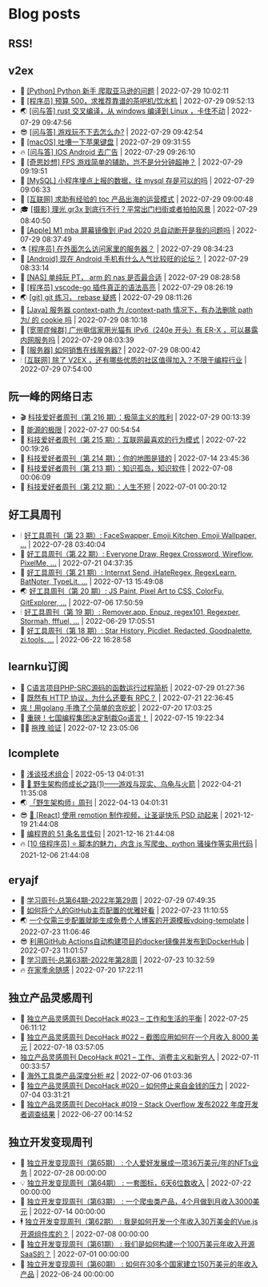 # Blog posts
## RSS!



## v2ex

<!-- v2ex:START  -->
- 🫶 [[Python] Python 新手 爬取亚马逊的问题](https://www.v2ex.com/t/869516#reply0) | 2022-07-29 10:02:11 
- 🧰 [[程序员] 预算 500，求推荐靠谱的茶吧机/饮水机](https://www.v2ex.com/t/869514#reply0) | 2022-07-29 09:52:13 
- 🌏 [[问与答] rust 交叉编译，从 windows 编译到 Linux ，卡住不动](https://www.v2ex.com/t/869513#reply0) | 2022-07-29 09:47:56 
- 😎 [[问与答] 游戏玩不下去怎么办?](https://www.v2ex.com/t/869512#reply7) | 2022-07-29 09:42:54 
- 💂 [[macOS] 吐嘈一下苹果键盘](https://www.v2ex.com/t/869511#reply2) | 2022-07-29 09:31:55 
- 🔥 [[问与答] IOS Android 去广告](https://www.v2ex.com/t/869510#reply4) | 2022-07-29 09:26:10 
- 🦅 [[奇思妙想] FPS 游戏简单的辅助，岂不是分分钟超神？](https://www.v2ex.com/t/869509#reply6) | 2022-07-29 09:19:51 
- 🙉 [[MySQL] 小程序埋点上报的数据，往 mysql 存是可以的吗](https://www.v2ex.com/t/869507#reply18) | 2022-07-29 09:06:33 
- 💫 [[互联网] 求助有经验的 toc 产品出海的运营模式](https://www.v2ex.com/t/869505#reply1) | 2022-07-29 09:00:48 
- 🎓 [[摄影] 理光 gr3x 到底行不行？平常出门扫街或者拍拍风景](https://www.v2ex.com/t/869502#reply2) | 2022-07-29 08:40:50 
- 🗽 [[Apple] M1 mba 屏幕镜像到 iPad 2020 总自动断开是我的问题吗](https://www.v2ex.com/t/869501#reply0) | 2022-07-29 08:37:49 
- ⚗️ [[程序员] 在外面怎么访问家里的服务器？](https://www.v2ex.com/t/869500#reply21) | 2022-07-29 08:34:23 
- 🦍 [[Android] 现在 Android 手机有什么人气比较旺的论坛？](https://www.v2ex.com/t/869499#reply6) | 2022-07-29 08:33:14 
- 🤩 [[NAS] 单纯玩 PT， arm 的 nas 是否最合适](https://www.v2ex.com/t/869498#reply3) | 2022-07-29 08:28:58 
- 🙉 [[程序员] vscode-go 插件真正的语法高亮](https://www.v2ex.com/t/869497#reply6) | 2022-07-29 08:26:19 
- 🌏 [[git] git 练习， rebase 疑惑](https://www.v2ex.com/t/869494#reply1) | 2022-07-29 08:11:26 
- 🐘 [[Java] 服务器 context-path 为 /context-path 情况下，有办法删除 path 为/ 的 cookie 吗](https://www.v2ex.com/t/869493#reply2) | 2022-07-29 08:10:18 
- 🧰 [[宽带症候群] 广州电信家用光猫有 IPv6（240e 开头）有 ER-X ，可以暴露内网服务吗](https://www.v2ex.com/t/869492#reply4) | 2022-07-29 08:03:39 
- 💃 [[服务器] 如何销售在线服务器?](https://www.v2ex.com/t/869491#reply5) | 2022-07-29 08:00:42 
- 🕯 [[互联网] 除了 V2EX ，还有哪些优质的社区值得加入？不限于编程行业](https://www.v2ex.com/t/869490#reply9) | 2022-07-29 07:54:00 <!-- v2ex:END -->

## 阮一峰的网络日志

<!-- ruanyf:START -->
- 🎬 [科技爱好者周刊（第 216 期）：极简主义的胜利](http://www.ruanyifeng.com/blog/2022/07/weekly-issue-216.html) | 2022-07-29 00:13:39 
- 💄 [能源的极限](http://www.ruanyifeng.com/blog/2022/07/energy-consumption.html) | 2022-07-27 00:54:54 
- 🐎 [科技爱好者周刊（第 215 期）：互联网最喜欢的行为模式](http://www.ruanyifeng.com/blog/2022/07/weekly-issue-215.html) | 2022-07-22 00:19:26 
- 🤔 [科技爱好者周刊（第 214 期）：你的地图是错的](http://www.ruanyifeng.com/blog/2022/07/weekly-issue-214.html) | 2022-07-14 23:45:36 
- 🧠 [科技爱好者周刊（第 213 期）：知识孤岛，知识软件](http://www.ruanyifeng.com/blog/2022/07/weekly-issue-213.html) | 2022-07-08 00:06:09 
- 🎃 [科技爱好者周刊（第 212 期）：人生不短](http://www.ruanyifeng.com/blog/2022/07/weekly-issue-212.html) | 2022-07-01 00:20:12 <!-- ruanyf:END -->

## 好工具周刊

<!-- bestxtools:START -->
- 🕯 [好工具周刊（第 23 期）: FaceSwapper, Emoji Kitchen, Emoji Wallpaper, ...](https://discuss-cn.bestxtools.com/d/61/1) | 2022-07-28 03:40:04 
- 🦩 [好工具周刊（第 22 期）: Everyone Draw, Regex Cross­word, Wireflow, PixelMe, ...](https://discuss-cn.bestxtools.com/d/60/1) | 2022-07-21 04:37:35 
- 🦄 [好工具周刊（第 21 期）: Internxt Send, iHateRegex, RegexLearn, BatNoter, TypeLit, ...](https://discuss-cn.bestxtools.com/d/58/1) | 2022-07-13 15:49:08 
- 🌏 [好工具周刊（第 20 期）: JS Paint, Pixel Art to CSS, ColorFu, GitExplorer, ...](https://discuss-cn.bestxtools.com/d/57/1) | 2022-07-06 17:50:59 
- 🕯 [好工具周刊（第 19 期）: Remover.app, Enpuz, regex101, Regexper, Stormah, fffuel, ...](https://discuss-cn.bestxtools.com/d/56/1) | 2022-06-29 17:05:51 
- 📝 [好工具周刊（第 18 期）: Star History, Picdiet, Redacted, Goodpalette, zi.tools, ...](https://discuss-cn.bestxtools.com/d/47/1) | 2022-06-22 16:28:58 <!-- bestxtools:END -->


## learnku订阅

<!-- learnku:START -->
- 🦅 [C语言项目PHP-SRC源码的函数运行过程简析](https://learnku.com/articles/70182) | 2022-07-29 01:27:36 
- 🦅 [既然有 HTTP 协议，为什么还要有 RPC？](https://learnku.com/laravel/t/69972) | 2022-07-21 22:36:45 
-  [爽！用golang 手撸了个简单的贪吃蛇](https://learnku.com/articles/69912) | 2022-07-20 17:03:25 
- 🌈 [重磅！七国编程集团决定制裁Go语言！](https://learnku.com/articles/69766) | 2022-07-15 19:22:34 
- 🧑‍🏫 [拖拽 验证](https://learnku.com/articles/69652) | 2022-07-12 23:05:06 <!-- learnku:END -->



## lcomplete

<!-- lcomplete:START -->
- 🫶 [浅谈技术组合](http://codelc.com/post/essay/%E6%B5%85%E8%B0%88%E6%8A%80%E6%9C%AF%E7%BB%84%E5%90%88/) | 2022-05-13 04:01:31 
- 🧰 [🐒 野生架构师成长之路&lpar;1&rpar;——游戏与现实、乌龟与火箭](http://codelc.com/post/growup/s01/) | 2022-04-21 11:35:08 
- 🌏 [「野生架构师」周刊](http://codelc.com/post/essay/%E9%87%8E%E7%94%9F%E6%9E%B6%E6%9E%84%E5%B8%88%E5%91%A8%E5%88%8A%E4%BB%8B%E7%BB%8D/) | 2022-04-13 04:01:31 
- 😎 [🎄 [React] 使用 remotion 制作视频，让圣诞快乐 PSD 动起来](http://codelc.com/post/dev/js/remotion/) | 2021-12-19 21:44:08 
- 💂 [编程界的 51 条名言佳句](http://codelc.com/post/dev/thinking/quotes/) | 2021-12-16 21:44:08 
- 🔥 [[10 倍程序员] ⭐ 脚本的魅力，内含 js 写爬虫、python 骚操作等实用代码](http://codelc.com/post/dev/10x/script/) | 2021-12-06 21:44:08 <!-- lcomplete:END -->

## eryajf

<!-- eryajf:START -->
- 🫶 [学习周刊-总第64期-2022年第29周](https://wiki.eryajf.net/pages/6e74fb/) | 2022-07-29 07:49:35 
- 🧰 [如何将个人的GitHub主页配置的优雅好看](https://wiki.eryajf.net/pages/d195b4/) | 2022-07-23 11:10:55 
- 🌏 [一个仅需三步配置就能生成免费个人博客的开源模板vdoing-template](https://wiki.eryajf.net/pages/48e307/) | 2022-07-23 11:06:46 
- 😎 [利用GitHub Actions自动构建项目的docker镜像并发布到DockerHub](https://wiki.eryajf.net/pages/5baf0a/) | 2022-07-23 11:01:57 
- 💂 [学习周刊-总第63期-2022年第28周](https://wiki.eryajf.net/pages/d2ea2c/) | 2022-07-23 10:32:59 
- 🔥 [在家季余随感](https://wiki.eryajf.net/pages/e36842/) | 2022-07-20 17:22:11 <!-- eryajf:END -->



## 独立产品灵感周刊

<!-- DecoHack:START -->
- 🦣 [独立产品灵感周刊 DecoHack #023 – 工作和生活的平衡](https://www.decohack.com/Post/802) | 2022-07-25 06:11:12 
- 🤡 [独立产品灵感周刊 DecoHack #022 – 截图应用如何在一个月收入 8000 美元](https://www.decohack.com/Post/774) | 2022-07-18 03:57:05 
-  [独立产品灵感周刊 DecoHack #021 – 工作、消费主义和新穷人](https://www.decohack.com/Post/753) | 2022-07-11 00:33:57 
- 🐲 [海外工具类产品深度分析 #2](https://www.decohack.com/Post/746) | 2022-07-06 01:03:36 
- 🦅 [独立产品灵感周刊 DecoHack #020 – 如何停止来自金钱的压力](https://www.decohack.com/Post/728) | 2022-07-04 03:31:21 
- 🧰 [独立产品灵感周刊 DecoHack #019 – Stack Overflow 发布2022 年度开发者调查结果](https://www.decohack.com/Post/699) | 2022-06-27 00:14:52 <!-- DecoHack:END -->

## 独立开发变现周刊

<!-- easyindie:START -->
- 💂 [独立开发变现周刊（第65期） : 个人爱好发展成一项36万美元/年的NFTs业务](https://www.ezindie.com/weekly/issue-65) | 2022-07-28 00:00:00 
- 💡 [独立开发变现周刊（第64期） : 一套图标，6天6位数收入](https://www.ezindie.com/weekly/issue-64) | 2022-07-22 00:00:00 
- 🌋 [独立开发变现周刊（第63期） : 一个爬虫类产品，4个月做到月收入3000美元](https://www.ezindie.com/weekly/issue-63) | 2022-07-14 00:00:00 
- 🕴 [独立开发变现周刊（第62期） : 我是如何开发一个年收入30万美金的Vue.js开源组件库的？](https://www.ezindie.com/weekly/issue-62) | 2022-07-08 00:00:00 
- 🎊 [独立开发变现周刊（第61期） : 我们是如何构建一个100万美元年收入开源SaaS的？](https://www.ezindie.com/weekly/issue-61) | 2022-07-01 00:00:00 
- 🤔 [独立开发变现周刊（第60期） : 如何在30多个国家建立150万美元的年收入产品](https://www.ezindie.com/weekly/issue-60) | 2022-06-24 00:00:00 <!-- easyindie:END -->




